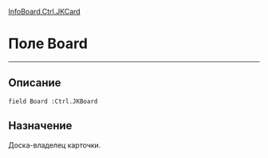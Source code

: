 ﻿---
Link: InfoBoard.Ctrl.JKCard.@Board
---

<!---  Навигация
[Имя проекта](#) :
-->
[InfoBoard.Ctrl.JKCard](Default)

# Поле Board
---

## Описание

    field Board :Ctrl.JKBoard

<!--
## Аргументы{#Args}

### Аргумент1

Описание аргумента 1
-->

## Назначение

Доска-владелец карточки.

<!--
## Пример

    Board...
-->

